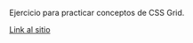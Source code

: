 Ejercicio para practicar conceptos de CSS Grid.

[Link al sitio](https://dbsantiago.github.io/Codecademy/FrontEndEngineer/39-pupSpa/index.html)